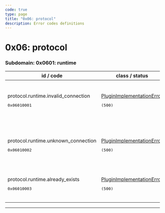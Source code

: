 ```yaml
---
code: true
type: page
title: "0x06: protocol"
description: Error codes definitions
---
```


[//]: # (This documentation is auto-generated)
[//]: # (If you need to update this page, execute: npm run doc-error-codes)

# 0x06: protocol



### Subdomain: 0x0601: runtime

| id / code | class / status | message | description |
| --------- | -------------- | --------| ----------- |
| protocol.runtime.invalid_connection<br/><pre>0x06010001</pre>  | [PluginImplementationError](/core/2/api/essentials/error-handling#pluginimplementationerror) <pre>(500)</pre> | Invalid connection: %s (missing id or protocol) | Connection objects must have both their id and protocol set |
| protocol.runtime.unknown_connection<br/><pre>0x06010002</pre>  | [PluginImplementationError](/core/2/api/essentials/error-handling#pluginimplementationerror) <pre>(500)</pre> | Unable to remove connection - unknown connection identifier: %s | The provided connection identifier is unknown |
| protocol.runtime.already_exists<br/><pre>0x06010003</pre>  | [PluginImplementationError](/core/2/api/essentials/error-handling#pluginimplementationerror) <pre>(500)</pre> | A protocol of the same name already exists: %s | A protocol of the same name already exists |

---
